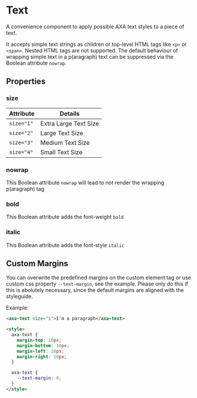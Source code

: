 # Text

A convenience component to apply possible AXA text styles to a piece of text.

It accepts simple text strings as children or top-level HTML tags like `<p>` or `<span>`. Nested HTML tags are not supported. The default behaviour of wrapping simple text in a p(aragraph) text can be suppressed via the Boolean attribute `nowrap`.

## Properties

### size

| Attribute  | Details               |
|------------|-----------------------|
| `size="1"` | Extra Large Text Size |
| `size="2"` | Large Text Size       |
| `size="3"` | Medium Text Size      |
| `size="4"` | Small Text Size       |

### nowrap

This Boolean attribute `nowrap` will lead to not render the wrapping p(aragraph) tag

### bold

This Boolean attribute adds the font-weight `bold`

### italic

This Boolean attribute adds the font-style `italic`

## Custom Margins

You can overwrite the predefined margins on the custom element tag or use custom css property `--text-margin`, see the example.
Please only do this if this is abolutely necessary, since the default margins are aligned with the styleguide.

Example:

```html
<axa-text size="1">I'm a paragraph</axa-text>

<style>
  axa-text {
    margin-top: 10px;
    margin-bottom: 10px;
    margin-left: 10px;
    margin-right: 10px;
  }

  axa-text {
    --text-margin: 0;
  }
</style>
```
